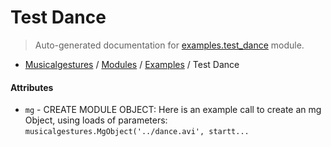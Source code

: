 # Test Dance

> Auto-generated documentation for [examples.test_dance](https://github.com/fourMs/MGT-python/blob/master/musicalgestures/examples/test_dance.py) module.

- [Musicalgestures](..\README.md#musicalgestures-index) / [Modules](..\MODULES.md#musicalgestures-modules) / [Examples](index.md#examples) / Test Dance

#### Attributes

- `mg` - CREATE MODULE OBJECT: Here is an example call to create an mg Object, using loads of parameters: `musicalgestures.MgObject('../dance.avi', startt...`
